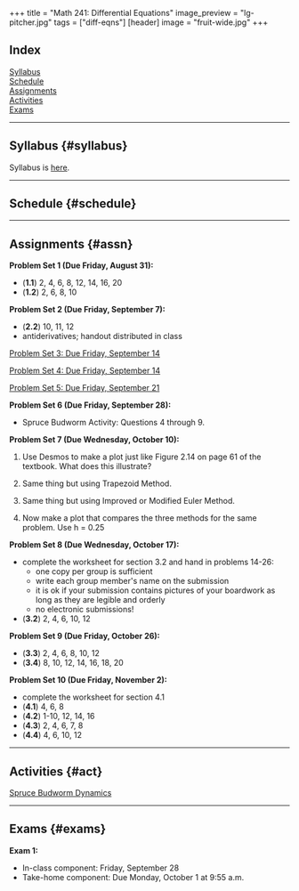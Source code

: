 +++
title = "Math 241: Differential Equations"
image_preview = "lg-pitcher.jpg"
tags = ["diff-eqns"]
[header]
image = "fruit-wide.jpg"
+++

## Index

[Syllabus](#syllabus)  
[Schedule](#schedule)  
[Assignments](#assn)  
[Activities](#act)  
[Exams](#exams)  

---------------------------------------------------------------------

## Syllabus {#syllabus}

Syllabus is [here](/courses/MATH241/syllabus/).  

---------------------------------------------------------------------

## Schedule {#schedule}

---------------------------------------------------------------------

## Assignments {#assn}

**Problem Set 1 (Due Friday, August 31):**

  - (**1.1**) 2, 4, 6, 8, 12, 14, 16, 20  
  - (**1.2**) 2, 6, 8, 10  
  
**Problem Set 2 (Due Friday, September 7):**

  - (**2.2**) 10, 11, 12  
  - antiderivatives; handout distributed in class

[Problem Set 3: Due Friday, September 14](/courses/MATH241/assignments/differential-equations-problem-set-4/)

[Problem Set 4: Due Friday, September 14](/courses/MATH241/assignments/differential-equations-problem-set-5/)

[Problem Set 5: Due Friday, September 21](/courses/MATH241/assignments/differential-equations-problem-set-6/)

**Problem Set 6 (Due Friday, September 28):**

  - Spruce Budworm Activity: Questions 4 through 9.
  
**Problem Set 7 (Due Wednesday, October 10):**

  1.  Use Desmos to make a plot just like Figure 2.14 on page 61 of the textbook. What does this illustrate?
  
  1.  Same thing but using Trapezoid Method.
  
  1.  Same thing but using Improved or Modified Euler Method.
  
  1.  Now make a plot that compares the three methods for the same problem. Use h = 0.25
  
**Problem Set 8 (Due Wednesday, October 17):**

  - complete the worksheet for section 3.2 and hand in problems 14-26:
    - one copy per group is sufficient
    - write each group member's name on the submission
    - it is ok if your submission contains pictures of your boardwork as long as they are legible and orderly 
    - no electronic submissions!
  - (**3.2**) 2, 4, 6, 10, 12 
  
**Problem Set 9 (Due Friday, October 26):**

  - (**3.3**) 2, 4, 6, 8, 10, 12  
  - (**3.4**) 8, 10, 12, 14, 16, 18, 20 
  
**Problem Set 10 (Due Friday, November 2):**

  - complete the worksheet for section 4.1
  - (**4.1**) 4, 6, 8  
  - (**4.2**) 1-10, 12, 14, 16 
  - (**4.3**) 2, 4, 6, 7, 8 
  - (**4.4**) 4, 6, 10, 12  

---------------------------------------------------------------------

## Activities {#act}

[Spruce Budworm Dynamics](/courses/MATH241/activities/spruce-budworm-dynamics/)


-------------------------------------------

## Exams {#exams}

**Exam 1:**

  - In-class component: Friday, September 28
  - Take-home component: Due Monday, October 1 at 9:55 a.m.
